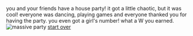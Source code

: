 you and your friends have a house party! it got a little chaotic, but it was cool! everyone was dancing, playing games and everyone thanked you for having the party. you even got a girl's number! what a W you earned.
![massive party](http://pilerats.com/assets/Uploads/_resampled/SetWidth940-pnau-party-14.jpg)
[start over](../home.md)